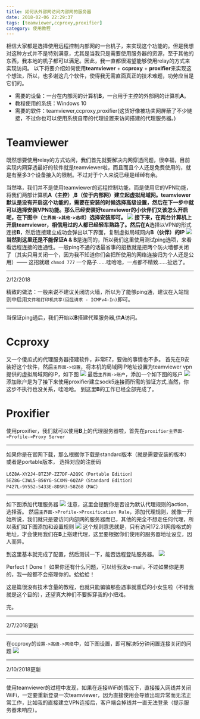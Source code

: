 ```yaml
---
title: 如何从外部网访问内部网的服务器
date: 2018-02-06 22:29:37
tags: [teamviewer,ccproxy,proxifier]
category: 使用教程
---
```

相信大家都是选择使用远程控制内部网的一台机子，来实现这个功能的。但是我想对这种方式并不是特别满意，尤其是当我只是需要使用服务器的资源，至于其他的东西，我本地的机子都可以满足。因此，我一直都很渴望能够使用relay的方式来实现访问。
以下将要介绍如何使用**teamviewer** + **ccproxy** + **proxifier**来实现这个想法，所以，也多谢这几个软件，使得我无需直面真正的技术难题，功劳应当是它们的。
<!-- more -->

+ 需要的设备：一台在内部网的计算机**B**，一台用于主控的外部网的计算机**A**。
+ 教程使用的系统：Windows 10
+ 需要的软件：teamviewer,ccproxy,proxifier(这货好像被功夫网屏蔽了不少链接，不过你也可以使用系统自带的代理设置来访问搭建的代理服务器。)

# Teamviewer

既然想要使用relay的方式访问，我们首先就要解决内网穿透问题，很幸福，目前实现内网穿透最好的软件就是teamviewer啦，而且而且个人还是免费使用的，就是有至多3个设备接入的限制。不过对于个人来说已经是绰绰有余。

当然咯，我们并不是使用teamviewer的远程控制功能，而是使用它的VPN功能，将我们两部计算机**A（主控）**,**B（位于内部网）**建立起虚拟局域网。teamviewer默认是没有开启这个功能的，需要在安装的时候选择高级设置，然后在下一步中就可以选择安装VPN功能。那么已经安装好teamviewer的小伙伴们又该怎么开启呢，在下图中（`主界面->其他->选项`）选择安装即可。
![](/img/teamviewer_vpn.png)
接下来，在两台计算机上开启teamviewer，相信用过的人都已经轻车熟路了。然后在**A**选择以VPN的形式连接**B**，然后连接建立成功会弹出以下界面，复制虚拟局域网内**B（伙伴）**的IP
![](/img/teamviewer_vpn_connected.png)
当然到这里还是不能保证**A & B**是连同的，所以我们这里使用测试ping选项，来看看远程连接的连通性。一般ping不通的话最省事的招数就是把两个防火墙都关闭了（其实只用关闭一个，因为我不知道你们会把所使用的网络连接归为个人还是公用）—— 这招就跟 `chmod 777` 一个路子……哇哈哈，一点都不精致……扯远了。

---

2/12/2018

精致的做法：一般来说不建议关闭防火墙，所以为了能够ping通，建议在入站规则中启用`文件和打印机共享(回显请求 - ICMPv4-In)`即可。

---

当保证ping通后，我们开始以**B**搭建代理服务器,供**A**访问。

# Ccproxy

又一个傻瓜式的代理服务器搭建软件，非常EZ，要做的事情也不多。
首先在B安装好这个软件，然后`主界面->设置`，将本机的局域网IP地址设置为teamviewer vpn提供的虚拟局域网的IP，如下图
![](/img/ccproxy_setting.png)
最后`主界面->账户`，添加一个如下图的账户
![](/img/ccproxy_account.png)
添加账户是为了接下来使用proxifier建立sock5连接而所需的验证方式,当然，你这步不执行也没关系，哇哈哈。
到这里**B**的工作已经全部完成了。

# Proxifier

使用proxifier，我们就可以使用**B**上的代理服务器啦，首先在`proxifier主界面->Profile->Proxy Server`

---

如果你是在官网下载，那么根据你下载是standard版本（就是需要安装的版本）或者是portable版本，
选择对应的注册码

> 
```
L6Z8A-XY2J4-BTZ3P-ZZ7DF-A2Q9C（Portable Edition）
5EZ8G-C3WL5-B56YG-SCXM9-6QZAP（Standard Edition）
P427L-9Y552-5433E-8DSR3-58Z68（MAC）
```

---

如下图添加代理服务器
![](/img/proxifier_proxy_server.png)
注意，这里会提醒你是否设为默认代理规则的action，选择否。
然后`主界面->Profile->Proxification Rule`，添加代理规则，就像一开始所说，我们就只是要访问内部网的服务器而已，其他的完全不想走任何代理，所以我们如下图添加和设置规则
![](/img/proxifier_proxy_rule.png)
这个规则意思就是，只有访问172.31网段格式的地址，才会使用我们在**B**上搭建代理，这里要根据你们使用的服务器地址设立，因人而异。

到这里基本就完成了配置，然后测试一下，能否远程登陆服务器。
![](/img/ssh_to_server.png)

Perfect！Done！
如果你还有什么问题，可以给我发e-mail，不过如果你是男的，我一般都不会搭理你的。蛤蛤蛤！

这是篇很没有技术含量的教程，也就只能骗骗那些遇事就重启的小女生啦（不错我就是这个目的），还望真大神们不要拆穿我的小把戏。

完。

---

2/7/2018更新

---

在ccproxy的`设置->高级->网络`中，如下图设置，即可解决5分钟闲置连接关闭的问题
![](/img/ccproxy_setting_advanced.png)

---

2/10/2018更新

---

使用teamviewer的过程中发现，如果在连接WiFi的情况下，直接接入网线并关闭WiFi，一定要重新登录一次teamviewer，因为直接使用会导致出现异常而无法正常工作，比如我的直接建立VPN连接后，客户端会掉线并一直无法登录（提示服务器未响应）。
